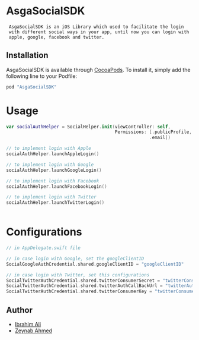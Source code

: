 # AsgaSocialSDK
     AsgaSocialSDK is an iOS Library which used to facilitate the login 
     with different social ways in your app, until now you can login with
     apple, google, facebook and twitter.

## Installation

AsgaSocialSDK is available through [CocoaPods](http://cocoapods.org). To install
it, simply add the following line to your Podfile:

```ruby
pod "AsgaSocialSDK"
```

# Usage

```swift
var socialAuthHelper = SocialHelper.init(viewController: self,
                                         Permissions: [.publicProfile,
                                                      .email])

// to implement login with Apple
socialAuthHelper.launchAppleLogin()

// to implement login with Google
socialAuthHelper.launchGoogleLogin()

// to implement login with Facebook
socialAuthHelper.launchFacebookLogin()

// to implement login with Twitter
socialAuthHelper.launchTwitterLogin()
                               
```      
# Configurations

```swift
// in AppDelegate.swift file 

// in case login with Google, set the googleClientID
SocialGoogleAuthCredential.shared.googleClientID = "googleClientID"

// in case login with Twitter, set this configurations
SocialTwitterAuthCredential.shared.twitterConsumerSecret = "twitterConsumerSecret"
SocialTwitterAuthCredential.shared.twitterAuthCallBackUrl = "twitterAuthCallBackUrl"
SocialTwitterAuthCredential.shared.twitterConsumerKey = "twitterConsumerKey"

```      

## Author
* [Ibrahim Ali](https://github.com/IbrahimAli2017)
* [Zeynab Ahmed](https://github.com/ZeynabAhmed)
